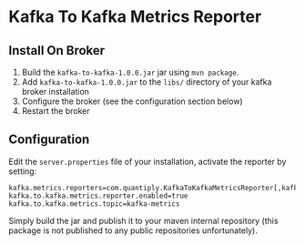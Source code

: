 Kafka To Kafka Metrics Reporter
==============================


Install On Broker
------------

1. Build the `kafka-to-kafka-1.0.0.jar` jar using `mvn package`.
2. Add `kafka-to-kafka-1.0.0.jar` to the `libs/` 
   directory of your kafka broker installation
3. Configure the broker (see the configuration section below)
4. Restart the broker

Configuration
------------

Edit the `server.properties` file of your installation, activate the reporter by setting:

    kafka.metrics.reporters=com.quantiply.KafkaToKafkaMetricsReporter[,kafka.metrics.KafkaCSVMetricsReporter[,....]]
    kafka.to.kafka.metrics.reporter.enabled=true
    kafka.to.kafka.metrics.topic=kafka-metrics


Simply build the jar and publish it to your maven internal repository (this 
package is not published to any public repositories unfortunately).
